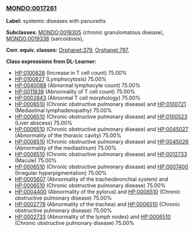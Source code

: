 
### [MONDO:0017261](http://purl.obolibrary.org/obo/MONDO_0017261)
**Label:** systemic diseases with panuveitis

**Subclasses:** [MONDO:0018305](http://purl.obolibrary.org/obo/MONDO_0018305) (chronic granulomatous disease), [MONDO:0019338](http://purl.obolibrary.org/obo/MONDO_0019338) (sarcoidosis), 

**Corr. equiv. classes:** [Orphanet:379](http://www.orpha.net/ORDO/Orphanet_379), [Orphanet:797](http://www.orpha.net/ORDO/Orphanet_797), 

**Class expressions from DL-Learner:**

- [HP:0100828](http://purl.obolibrary.org/obo/HP_0100828) (Increase in T cell count) 75.00%
- [HP:0100827](http://purl.obolibrary.org/obo/HP_0100827) (Lymphocytosis) 75.00%
- [HP:0040088](http://purl.obolibrary.org/obo/HP_0040088) (Abnormal lymphocyte count) 75.00%
- [HP:0011839](http://purl.obolibrary.org/obo/HP_0011839) (Abnormality of T cell count) 75.00%
- [HP:0002843](http://purl.obolibrary.org/obo/HP_0002843) (Abnormal T cell morphology) 75.00%
- [HP:0006510](http://purl.obolibrary.org/obo/HP_0006510) (Chronic obstructive pulmonary disease) and [HP:0100721](http://purl.obolibrary.org/obo/HP_0100721) (Mediastinal lymphadenopathy) 75.00%
- [HP:0006510](http://purl.obolibrary.org/obo/HP_0006510) (Chronic obstructive pulmonary disease) and [HP:0100523](http://purl.obolibrary.org/obo/HP_0100523) (Liver abscess) 75.00%
- [HP:0006510](http://purl.obolibrary.org/obo/HP_0006510) (Chronic obstructive pulmonary disease) and [HP:0045027](http://purl.obolibrary.org/obo/HP_0045027) (Abnormality of the thoracic cavity) 75.00%
- [HP:0006510](http://purl.obolibrary.org/obo/HP_0006510) (Chronic obstructive pulmonary disease) and [HP:0045026](http://purl.obolibrary.org/obo/HP_0045026) (Abnormality of the mediastinum) 75.00%
- [HP:0006510](http://purl.obolibrary.org/obo/HP_0006510) (Chronic obstructive pulmonary disease) and [HP:0012733](http://purl.obolibrary.org/obo/HP_0012733) (Macule) 75.00%
- [HP:0006510](http://purl.obolibrary.org/obo/HP_0006510) (Chronic obstructive pulmonary disease) and [HP:0007400](http://purl.obolibrary.org/obo/HP_0007400) (Irregular hyperpigmentation) 75.00%
- [HP:0005607](http://purl.obolibrary.org/obo/HP_0005607) (Abnormality of the tracheobronchial system) and [HP:0006510](http://purl.obolibrary.org/obo/HP_0006510) (Chronic obstructive pulmonary disease) 75.00%
- [HP:0004400](http://purl.obolibrary.org/obo/HP_0004400) (Abnormality of the pylorus) and [HP:0006510](http://purl.obolibrary.org/obo/HP_0006510) (Chronic obstructive pulmonary disease) 75.00%
- [HP:0002778](http://purl.obolibrary.org/obo/HP_0002778) (Abnormality of the trachea) and [HP:0006510](http://purl.obolibrary.org/obo/HP_0006510) (Chronic obstructive pulmonary disease) 75.00%
- [HP:0002733](http://purl.obolibrary.org/obo/HP_0002733) (Abnormality of the lymph nodes) and [HP:0006510](http://purl.obolibrary.org/obo/HP_0006510) (Chronic obstructive pulmonary disease) 75.00%


